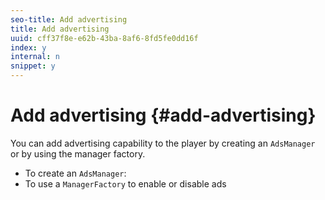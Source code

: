 ```yaml
---
seo-title: Add advertising
title: Add advertising
uuid: cff37f8e-e62b-43ba-8af6-8fd5fe0dd16f
index: y
internal: n
snippet: y
---
```


# Add advertising {#add-advertising}

You can add advertising capability to the player by creating an `AdsManager` or by using the manager factory.

* To create an `AdsManager`:
* To use a `ManagerFactory` to enable or disable ads